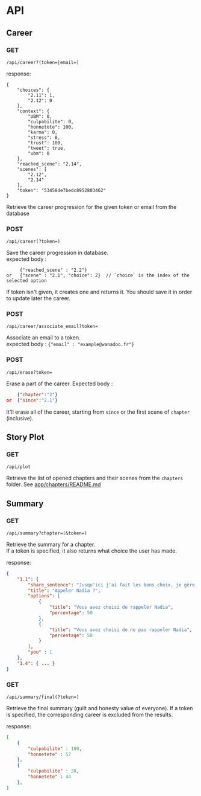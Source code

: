 API
===


## Career

### GET
	
	/api/career?(token=|email=)

response:

```
{
    "choices": {
        "2.11": 1,
        "2.12": 0
    },
    "context": {
        "UBM": 0,
        "culpabilite": 0,
        "honnetete": 100,
        "karma": 0,
        "stress": 0,
        "trust": 100,
        "tweet": true,
        "ubm": 0
    },
    "reached_scene": "2.14",
    "scenes": [
        "2.12",
        "2.14"
    ],
    "token": "53458de7bedc8952803462"
}
```

Retrieve the career progression for the given token or email from the database

### POST

	/api/career(?token=)

Save the career progression in database.  
expected body : 
```
     {"reached_scene" : "2.2"}
or   {"scene" : "2.1", "choice": 2}  // `choice` is the index of the selected option
```

If token isn't given, it creates one and returns it. You should save it in order to update later the career.

### POST

	/api/career/associate_email?token=

Associate an email to a token.  
expected body : `{"email" : "example@wanadoo.fr"}`

### POST

    /api/erase?token=

Erase a part of the career.
Expected body :
```json
    {"chapter":"2"}
or  {"since":"2.1"}
```

It'll erase all of the career, starting from `since` or the first scene of `chapter` (inclusive).

## Story Plot

### GET

	/api/plot

Retrieve the list of opened chapters and their scenes from the `chapters` folder.
See [app/chapters/README.md](../app/chapters/README.md)

## Summary

### GET

    /api/summary?chapter=(&token=)

Retrieve the summary for a chapter.  
If a token is specified, it also returns what choice the user has made.

response:

```json
{
    "1.1": {
        "share_sentence": "Jusqu'ici j'ai fait les bons choix, je gère la crise. Et vous, quels seraient les vôtres ?",
        "title": "Appeler Nadia ?",
        "options": [
            {
                "title": "Vous avez choisi de rappeler Nadia",
                "percentage": 50
            },
            {
                "title": "Vous avez choisi de ne pas rappeler Nadia",
                "percentage": 50
            }
        ],
        "you" : 1
    },
    "1.4": { ... }
}
```

### GET

    /api/summary/final(?token=)

Retrieve the final summary (guilt and honesty value of everyone).
If a token is specified, the corresponding career is excluded from the results.

response:

```json
[
    {
        "culpabilite" : 100,
        "honnetete" : 57
    },
    {
        "culpabilite" : 28,
        "honnetete" : 44
    },
]
```